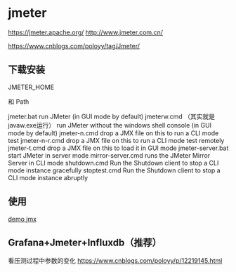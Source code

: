 # jmeter
https://jmeter.apache.org/
http://www.jmeter.com.cn/


https://www.cnblogs.com/poloyy/tag/Jmeter/

## 下载安装
JMETER_HOME

和 Path

jmeter.bat
run JMeter (in GUI mode by default)
jmeterw.cmd （其实就是javaw.exe运行）
run JMeter without the windows shell console (in GUI mode by default)
jmeter-n.cmd
drop a JMX file on this to run a CLI mode test
jmeter-n-r.cmd
drop a JMX file on this to run a CLI mode test remotely
jmeter-t.cmd
drop a JMX file on this to load it in GUI mode
jmeter-server.bat
start JMeter in server mode
mirror-server.cmd
runs the JMeter Mirror Server in CLI mode
shutdown.cmd
Run the Shutdown client to stop a CLI mode instance gracefully
stoptest.cmd
Run the Shutdown client to stop a CLI mode instance abruptly

## 使用

[demo jmx](yml/登录获取token.jmx)

## Grafana+Jmeter+Influxdb（推荐）

看压测过程中参数的变化
https://www.cnblogs.com/poloyy/p/12219145.html
